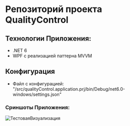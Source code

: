# Репозиторий проекта QualityControl

## Технологии Приложения:
* .NET 6
* WPF с реализацией паттерна MVVM

## Конфигурация
* Файл с конфигурацией: "/src/qualityControl.application.prj/bin/Debug/net6.0-windows/settings.json"

### Сриншоты Приложения:

![ТестоваяВизуализация](https://user-images.githubusercontent.com/75109354/177898458-3ad6fa3f-0d8c-4ef8-9b9d-4cab2b28f893.jpg)
